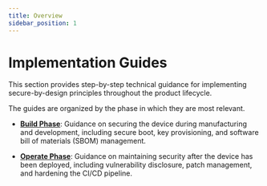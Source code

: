 ```yaml
---
title: Overview
sidebar_position: 1
---
```


# Implementation Guides

This section provides step-by-step technical guidance for implementing secure-by-design principles throughout the product lifecycle.

The guides are organized by the phase in which they are most relevant.

- **[Build Phase](./build-phase/index.md)**: Guidance on securing the device during manufacturing and development, including secure boot, key provisioning, and software bill of materials (SBOM) management.

- **[Operate Phase](./operate-phase/index.md)**: Guidance on maintaining security after the device has been deployed, including vulnerability disclosure, patch management, and hardening the CI/CD pipeline. 